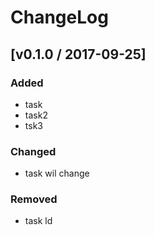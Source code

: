 # ChangeLog

## [v0.1.0 / 2017-09-25]
### Added
- task
- task2
- tsk3

### Changed
- task wil change

### Removed
- task ld
